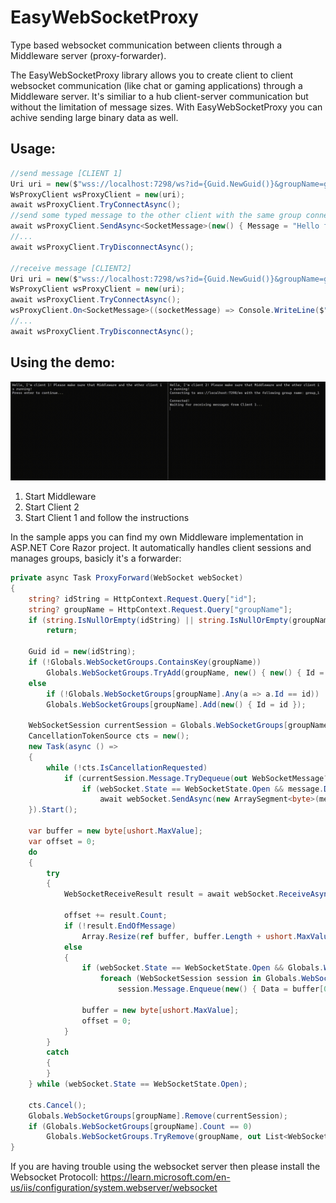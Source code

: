 # EasyWebSocketProxy
Type based websocket communication between clients through a Middleware server (proxy-forwarder).

The EasyWebSocketProxy library allows you to create client to client websocket communication (like chat or gaming applications) through a Middleware server. It's similiar to a hub client-server communication but without the limitation of message sizes. With EasyWebSocketProxy you can achive sending large binary data as well.

## Usage:
```C#
//send message [CLIENT 1]
Uri uri = new($"wss://localhost:7298/ws?id={Guid.NewGuid()}&groupName=group_1");  //always include an ID and a group name in the URL
WsProxyClient wsProxyClient = new(uri);
await wsProxyClient.TryConnectAsync();
//send some typed message to the other client with the same group connected
await wsProxyClient.SendAsync<SocketMessage>(new() { Message = "Hello from Client 1" });
//...
await wsProxyClient.TryDisconnectAsync();

//receive message [CLIENT2]
Uri uri = new($"wss://localhost:7298/ws?id={Guid.NewGuid()}&groupName=group_1");  //always include an ID and a group name in the URL
WsProxyClient wsProxyClient = new(uri);
await wsProxyClient.TryConnectAsync();
wsProxyClient.On<SocketMessage>((socketMessage) => Console.WriteLine($"{socketMessage.Message}"));
//...
await wsProxyClient.TryDisconnectAsync();
```

## Using the demo:

![](https://github.com/meehi/EasyWebSocketProxy/blob/main/client-to-client.gif)

1) Start Middleware
2) Start Client 2
3) Start Client 1 and follow the instructions

In the sample apps you can find my own Middleware implementation in ASP.NET Core Razor project. It automatically handles client sessions and manages groups, basicly it's a forwarder:

```C#
private async Task ProxyForward(WebSocket webSocket)
{
    string? idString = HttpContext.Request.Query["id"];
    string? groupName = HttpContext.Request.Query["groupName"];
    if (string.IsNullOrEmpty(idString) || string.IsNullOrEmpty(groupName))
        return;

    Guid id = new(idString);
    if (!Globals.WebSocketGroups.ContainsKey(groupName))
        Globals.WebSocketGroups.TryAdd(groupName, new() { new() { Id = id } });
    else
        if (!Globals.WebSocketGroups[groupName].Any(a => a.Id == id))
        Globals.WebSocketGroups[groupName].Add(new() { Id = id });

    WebSocketSession currentSession = Globals.WebSocketGroups[groupName].First(a => a.Id == id);
    CancellationTokenSource cts = new();
    new Task(async () =>
    {
        while (!cts.IsCancellationRequested)
            if (currentSession.Message.TryDequeue(out WebSocketMessage? message))
                if (webSocket.State == WebSocketState.Open && message.Data != null)
                    await webSocket.SendAsync(new ArraySegment<byte>(message.Data), message.MessageType, true, CancellationToken.None);
    }).Start();

    var buffer = new byte[ushort.MaxValue];
    var offset = 0;
    do
    {
        try
        {
            WebSocketReceiveResult result = await webSocket.ReceiveAsync(new ArraySegment<byte>(buffer, offset, ushort.MaxValue), CancellationToken.None);

            offset += result.Count;
            if (!result.EndOfMessage)
                Array.Resize(ref buffer, buffer.Length + ushort.MaxValue);
            else
            {
                if (webSocket.State == WebSocketState.Open && Globals.WebSocketGroups[groupName].Any(a => a.Id != id))
                    foreach (WebSocketSession session in Globals.WebSocketGroups[groupName].Where(a => a.Id != id))
                        session.Message.Enqueue(new() { Data = buffer[0..offset], MessageType = result.MessageType });

                buffer = new byte[ushort.MaxValue];
                offset = 0;
            }
        }
        catch
        {
        }
    } while (webSocket.State == WebSocketState.Open);

    cts.Cancel();
    Globals.WebSocketGroups[groupName].Remove(currentSession);
    if (Globals.WebSocketGroups[groupName].Count == 0)
        Globals.WebSocketGroups.TryRemove(groupName, out List<WebSocketSession>? sessions);
}
```

If you are having trouble using the websocket server then please install the Websocket Protocoll: https://learn.microsoft.com/en-us/iis/configuration/system.webserver/websocket
